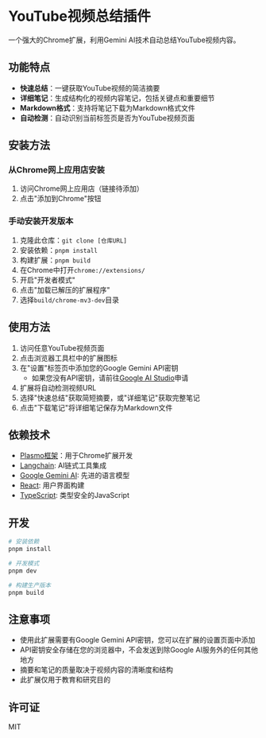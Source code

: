 # YouTube视频总结插件

一个强大的Chrome扩展，利用Gemini AI技术自动总结YouTube视频内容。

## 功能特点

- **快速总结**：一键获取YouTube视频的简洁摘要
- **详细笔记**：生成结构化的视频内容笔记，包括关键点和重要细节
- **Markdown格式**：支持将笔记下载为Markdown格式文件
- **自动检测**：自动识别当前标签页是否为YouTube视频页面

## 安装方法

### 从Chrome网上应用店安装

1. 访问Chrome网上应用店（链接待添加）
2. 点击"添加到Chrome"按钮

### 手动安装开发版本

1. 克隆此仓库：`git clone [仓库URL]`
2. 安装依赖：`pnpm install`
3. 构建扩展：`pnpm build`
4. 在Chrome中打开`chrome://extensions/`
5. 开启"开发者模式"
6. 点击"加载已解压的扩展程序"
7. 选择`build/chrome-mv3-dev`目录

## 使用方法

1. 访问任意YouTube视频页面
2. 点击浏览器工具栏中的扩展图标
3. 在"设置"标签页中添加您的Google Gemini API密钥
   - 如果您没有API密钥，请前往[Google AI Studio](https://ai.google.dev/)申请
4. 扩展将自动检测视频URL
5. 选择"快速总结"获取简短摘要，或"详细笔记"获取完整笔记
6. 点击"下载笔记"将详细笔记保存为Markdown文件

## 依赖技术

- [Plasmo框架](https://www.plasmo.com/)：用于Chrome扩展开发
- [Langchain](https://js.langchain.com/): AI链式工具集成
- [Google Gemini AI](https://developers.generativeai.google/): 先进的语言模型
- [React](https://reactjs.org/): 用户界面构建
- [TypeScript](https://www.typescriptlang.org/): 类型安全的JavaScript

## 开发

```bash
# 安装依赖
pnpm install

# 开发模式
pnpm dev

# 构建生产版本
pnpm build
```

## 注意事项

- 使用此扩展需要有Google Gemini API密钥，您可以在扩展的设置页面中添加
- API密钥安全存储在您的浏览器中，不会发送到除Google AI服务外的任何其他地方
- 摘要和笔记的质量取决于视频内容的清晰度和结构
- 此扩展仅用于教育和研究目的

## 许可证

MIT
